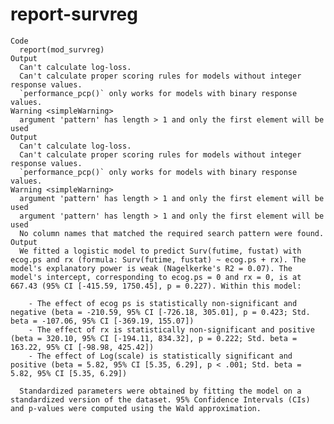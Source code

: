 # report-survreg

    Code
      report(mod_survreg)
    Output
      Can't calculate log-loss.
      Can't calculate proper scoring rules for models without integer response values.
      `performance_pcp()` only works for models with binary response values.
    Warning <simpleWarning>
      argument 'pattern' has length > 1 and only the first element will be used
    Output
      Can't calculate log-loss.
      Can't calculate proper scoring rules for models without integer response values.
      `performance_pcp()` only works for models with binary response values.
    Warning <simpleWarning>
      argument 'pattern' has length > 1 and only the first element will be used
      argument 'pattern' has length > 1 and only the first element will be used
      No column names that matched the required search pattern were found.
    Output
      We fitted a logistic model to predict Surv(futime, fustat) with ecog.ps and rx (formula: Surv(futime, fustat) ~ ecog.ps + rx). The model's explanatory power is weak (Nagelkerke's R2 = 0.07). The model's intercept, corresponding to ecog.ps = 0 and rx = 0, is at 667.43 (95% CI [-415.59, 1750.45], p = 0.227). Within this model:
      
        - The effect of ecog ps is statistically non-significant and negative (beta = -210.59, 95% CI [-726.18, 305.01], p = 0.423; Std. beta = -107.06, 95% CI [-369.19, 155.07])
        - The effect of rx is statistically non-significant and positive (beta = 320.10, 95% CI [-194.11, 834.32], p = 0.222; Std. beta = 163.22, 95% CI [-98.98, 425.42])
        - The effect of Log(scale) is statistically significant and positive (beta = 5.82, 95% CI [5.35, 6.29], p < .001; Std. beta = 5.82, 95% CI [5.35, 6.29])
      
      Standardized parameters were obtained by fitting the model on a standardized version of the dataset. 95% Confidence Intervals (CIs) and p-values were computed using the Wald approximation.

